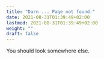 ```yaml
---
title: "Darn ... Page not found."
date: 2021-08-31T01:39:49+02:00
lastmod: 2021-08-31T01:39:49+02:00
weight: ""
draft: false
---
```

You should look somewhere else.
